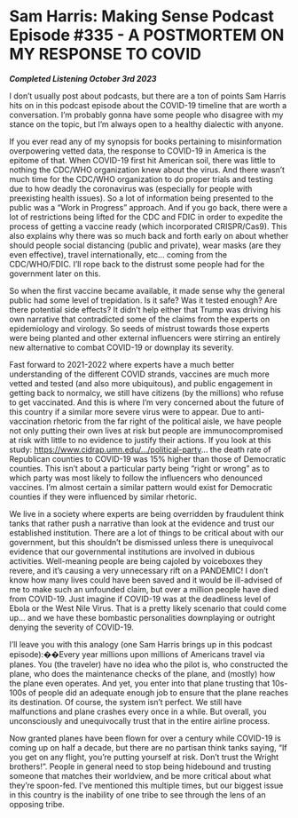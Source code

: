# Sam Harris: Making Sense Podcast Episode #335 - A POSTMORTEM ON MY RESPONSE TO COVID

***Completed Listening October 3rd 2023***

I don’t usually post about podcasts, but there are a ton of points Sam Harris hits on in this podcast episode about the COVID-19 timeline that are worth a conversation. I’m probably gonna have some people who disagree with my stance on the topic, but I’m always open to a healthy dialectic with anyone.

If you ever read any of my synopsis for books pertaining to misinformation overpowering vetted data, the response to COVID-19 in America is the epitome of that. When COVID-19 first hit American soil, there was little to nothing the CDC/WHO organization knew about the virus. And there wasn’t much time for the CDC/WHO organization to do proper trials and testing due to how deadly the coronavirus was (especially for people with preexisting health issues). So a lot of information being presented to the public was a “Work in Progress” approach. And if you go back, there were a lot of restrictions being lifted for the CDC and FDIC in order to expedite the process of getting a vaccine ready (which incorporated CRISPR/Cas9). This also explains why there was so much back and forth early on about whether should people social distancing (public and private), wear masks (are they even effective), travel internationally, etc… coming from the CDC/WHO/FDIC. I’ll rope back to the distrust some people had for the government later on this.

So when the first vaccine became available, it made sense why the general public had some level of trepidation. Is it safe? Was it tested enough? Are there potential side effects? It didn’t help either that Trump was driving his own narrative that contradicted some of the claims from the experts on epidemiology and virology. So seeds of mistrust towards those experts were being planted and other external influencers were stirring an entirely new alternative to combat COVID-19 or downplay its severity.

Fast forward to 2021-2022 where experts have a much better understanding of the different COVID strands, vaccines are much more vetted and tested (and also more ubiquitous), and public engagement in getting back to normalcy, we still have citizens (by the millions) who refuse to get vaccinated. And this is where I’m very concerned about the future of this country if a similar more severe virus were to appear. Due to anti-vaccination rhetoric from the far right of the political aisle, we have people not only putting their own lives at risk but people are immunocompromised at risk with little to no evidence to justify their actions. If you look at this study: https://www.cidrap.umn.edu/.../political-party... the death rate of Republican counties to COVID-19 was 15% higher than those of Democratic counties. This isn’t about a particular party being “right or wrong” as to which party was most likely to follow the influencers who denounced vaccines. I’m almost certain a similar pattern would exist for Democratic counties if they were influenced by similar rhetoric.

We live in a society where experts are being overridden by fraudulent think tanks that rather push a narrative than look at the evidence and trust our established institution. There are a lot of things to be critical about with our government, but this shouldn’t be dismissed unless there is unequivocal evidence that our governmental institutions are involved in dubious activities. Well-meaning people are being cajoled by voiceboxes they revere, and it’s causing a very unnecessary rift on a PANDEMIC! I don’t know how many lives could have been saved and it would be ill-advised of me to make such an unfounded claim, but over a million people have died from COVID-19. Just imagine if COVID-19 was at the deadliness level of Ebola or the West Nile Virus. That is a pretty likely scenario that could come up… and we have these bombastic personalities downplaying or outright denying the severity of COVID-19.

I’ll leave you with this analogy (one Sam Harris brings up in this podcast episode):��Every year millions upon millions of Americans travel via planes. You (the traveler) have no idea who the pilot is, who constructed the plane, who does the maintenance checks of the plane, and (mostly) how the plane even operates. And yet, you enter into that plane trusting that 10s-100s of people did an adequate enough job to ensure that the plane reaches its destination. Of course, the system isn’t perfect. We still have malfunctions and plane crashes every once in a while. But overall, you unconsciously and unequivocally trust that in the entire airline process.

Now granted planes have been flown for over a century while COVID-19 is coming up on half a decade, but there are no partisan think tanks saying, “If you get on any flight, you’re putting yourself at risk. Don’t trust the  Wright brothers!”. People in general need to stop being hidebound and trusting someone that matches their worldview, and be more critical about what they’re spoon-fed. I’ve mentioned this multiple times, but our biggest issue in this country is the inability of one tribe to see through the lens of an opposing tribe.
